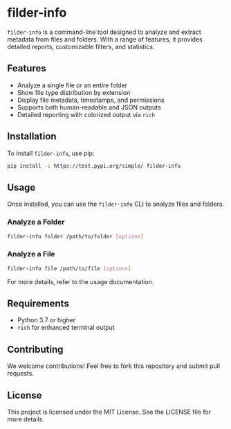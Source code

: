 # filder-info

`filder-info` is a command-line tool designed to analyze and extract metadata from files and folders. With a range of features, it provides detailed reports, customizable filters, and statistics.

## Features

- Analyze a single file or an entire folder
- Show file type distribution by extension
- Display file metadata, timestamps, and permissions
- Supports both human-readable and JSON outputs
- Detailed reporting with colorized output via `rich`

## Installation

To install `filder-info`, use pip:

```bash
pip install -i https://test.pypi.org/simple/ filder-info
````

## Usage

Once installed, you can use the `filder-info` CLI to analyze files and folders.

### Analyze a Folder

```bash
filder-info folder /path/to/folder [options]
```

### Analyze a File

```bash
filder-info file /path/to/file [options]
```

For more details, refer to the usage documentation.

## Requirements

* Python 3.7 or higher
* `rich` for enhanced terminal output

## Contributing

We welcome contributions! Feel free to fork this repository and submit pull requests.

## License

This project is licensed under the MIT License. See the LICENSE file for more details.
